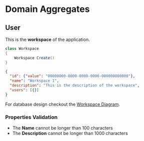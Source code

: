 # Domain Aggregates

## User

This is the **workspace** of the application.

```csharp
class Workspace
{
    Workspace Create()
}
```

```json
{
  "id": {"value": "00000000-0000-0000-0000-000000000000"},
  "name": "Workspace 1",
  "description": "This is the description of the workspace",
  "users": [{}]
}
```

For database design checkout the [Workspace Diagram](../diagrams/aggregates/Diagram.Workspace.md).

### Properties Validation

- The **Name** cannot be longer than 100 characters
- The **Description** cannot be longer than 1000 characters
